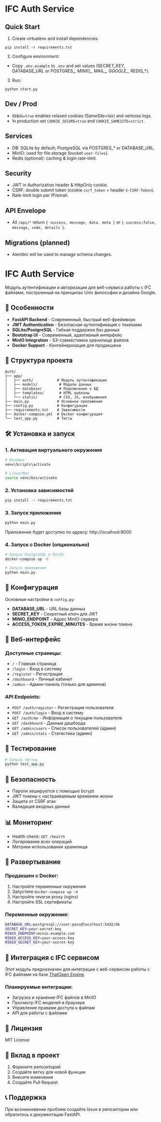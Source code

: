 # IFC Auth Service

## Quick Start

1. Create virtualenv and install dependencies:
```
pip install -r requirements.txt
```

2. Configure environment:
- Copy `.env.example` to `.env` and set values (SECRET_KEY, DATABASE_URL or POSTGRES_*, MINIO_*, MAIL_*, GOOGLE_*, REDIS_*).

3. Run:
```
python start.py
```

## Dev / Prod
- `DEBUG=true` enables relaxed cookies (SameSite=lax) and verbose logs.
- In production set `COOKIE_SECURE=true` and `COOKIE_SAMESITE=strict`.

## Services
- DB: SQLite by default; PostgreSQL via POSTGRES_* or DATABASE_URL.
- MinIO: used for file storage (bucket `user-files`).
- Redis (optional): caching & login rate-limit.

## Security
- JWT in Authorization header & HttpOnly cookie.
- CSRF: double submit token (cookie `csrf_token` + header `X-CSRF-Token`).
- Rate-limit login per IP/email.

## API Envelope
- All `/api/*` return `{ success, message, data, meta }` or `{ success:false, message, code, details }`.

## Migrations (planned)
- Alembic will be used to manage schema changes.

# IFC Auth Service

Модуль аутентификации и авторизации для веб-сервиса работы с IFC файлами, построенный на принципах Unix философии и дизайна Google.

## 🚀 Особенности

- **FastAPI Backend** - Современный, быстрый веб-фреймворк
- **JWT Authentication** - Безопасная аутентификация с токенами
- **SQLite/PostgreSQL** - Гибкая поддержка баз данных
- **Bootstrap UI** - Современный, адаптивный интерфейс
- **MinIO Integration** - S3-совместимое хранилище файлов
- **Docker Support** - Контейнеризация для продакшена

## 📁 Структура проекта

```
Auth/
├── app/
│   ├── auth/           # Модуль аутентификации
│   ├── models/          # Модели данных
│   ├── database/        # Подключение к БД
│   ├── templates/       # HTML шаблоны
│   └── static/          # CSS, JS, изображения
├── main.py             # Основное приложение
├── config.py           # Конфигурация
├── requirements.txt    # Зависимости
├── docker-compose.yml  # Docker конфигурация
└── test_app.py         # Тесты
```

## 🛠 Установка и запуск

### 1. Активация виртуального окружения

```bash
# Windows
venv\Scripts\activate

# Linux/Mac
source venv/bin/activate
```

### 2. Установка зависимостей

```bash
pip install -r requirements.txt
```

### 3. Запуск приложения

```bash
python main.py
```

Приложение будет доступно по адресу: http://localhost:8000

### 4. Запуск с Docker (опционально)

```bash
# Запуск PostgreSQL и MinIO
docker-compose up -d

# Запуск приложения
python main.py
```

## 🔧 Конфигурация

Основные настройки в `config.py`:

- **DATABASE_URL** - URL базы данных
- **SECRET_KEY** - Секретный ключ для JWT
- **MINIO_ENDPOINT** - Адрес MinIO сервера
- **ACCESS_TOKEN_EXPIRE_MINUTES** - Время жизни токена

## 📱 Веб-интерфейс

### Доступные страницы:

- `/` - Главная страница
- `/login` - Вход в систему
- `/register` - Регистрация
- `/dashboard` - Личный кабинет
- `/admin` - Админ-панель (только для админов)

### API Endpoints:

- `POST /auth/register` - Регистрация пользователя
- `POST /auth/login` - Вход в систему
- `GET /auth/me` - Информация о текущем пользователе
- `GET /dashboard` - Данные дашборда
- `GET /admin/users` - Список пользователей (админ)
- `GET /admin/stats` - Статистика (админ)

## 🧪 Тестирование

```bash
# Запуск тестов
python test_app.py
```

## 🔐 Безопасность

- Пароли хешируются с помощью bcrypt
- JWT токены с настраиваемым временем жизни
- Защита от CSRF атак
- Валидация входных данных

## 📊 Мониторинг

- Health check: `GET /health`
- Логирование всех операций
- Метрики использования хранилища

## 🚀 Развертывание

### Продакшен с Docker:

1. Настройте переменные окружения
2. Запустите `docker-compose up -d`
3. Настройте reverse proxy (nginx)
4. Настройте SSL сертификаты

### Переменные окружения:

```bash
DATABASE_URL=postgresql://user:pass@localhost:5432/db
SECRET_KEY=your-secret-key
MINIO_ENDPOINT=minio.example.com
MINIO_ACCESS_KEY=your-access-key
MINIO_SECRET_KEY=your-secret-key
```

## 🔄 Интеграция с IFC сервисом

Этот модуль предназначен для интеграции с веб-сервисом работы с IFC файлами на базе [ThatOpen Engine](https://github.com/ThatOpen/).

### Планируемые интеграции:

- Загрузка и хранение IFC файлов в MinIO
- Просмотр IFC моделей в браузере
- Управление правами доступа к файлам
- API для работы с файлами

## 📝 Лицензия

MIT License

## 🤝 Вклад в проект

1. Форкните репозиторий
2. Создайте ветку для новой функции
3. Внесите изменения
4. Создайте Pull Request

## 📞 Поддержка

При возникновении проблем создайте Issue в репозитории или обратитесь к документации FastAPI.


